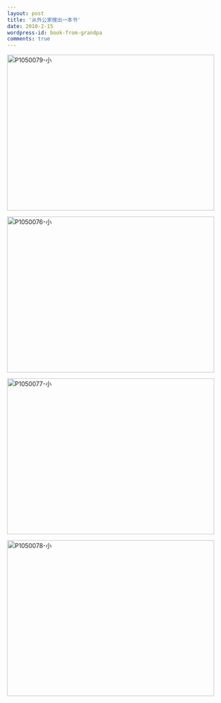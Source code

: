 ```yaml
---
layout: post
title: '从外公家搜出一本书'
date: 2010-2-15
wordpress-id: book-from-grandpa
comments: true
---
```

<p><a href="http://laoyang.info/blog/wp-content/uploads/2010/02/P10500791.jpg"><img style="border-bottom: 0px; border-left: 0px; display: inline; border-top: 0px; border-right: 0px" title="P1050079-小" border="0" alt="P1050079-小" src="http://laoyang.info/blog/wp-content/uploads/2010/02/P1050079_thumb1.jpg" width="484" height="364" /></a> </p>  <p><a href="http://laoyang.info/blog/wp-content/uploads/2010/02/P10500761.jpg"><img style="border-bottom: 0px; border-left: 0px; display: inline; border-top: 0px; border-right: 0px" title="P1050076-小" border="0" alt="P1050076-小" src="http://laoyang.info/blog/wp-content/uploads/2010/02/P1050076_thumb1.jpg" width="484" height="364" /></a> </p>  <p><a href="http://laoyang.info/blog/wp-content/uploads/2010/02/P10500771.jpg"><img style="border-bottom: 0px; border-left: 0px; display: inline; border-top: 0px; border-right: 0px" title="P1050077-小" border="0" alt="P1050077-小" src="http://laoyang.info/blog/wp-content/uploads/2010/02/P1050077_thumb1.jpg" width="484" height="364" /></a> </p>  <p><a href="http://laoyang.info/blog/wp-content/uploads/2010/02/P10500781.jpg"><img style="border-bottom: 0px; border-left: 0px; display: inline; border-top: 0px; border-right: 0px" title="P1050078-小" border="0" alt="P1050078-小" src="http://laoyang.info/blog/wp-content/uploads/2010/02/P1050078_thumb1.jpg" width="484" height="364" /></a></p>
